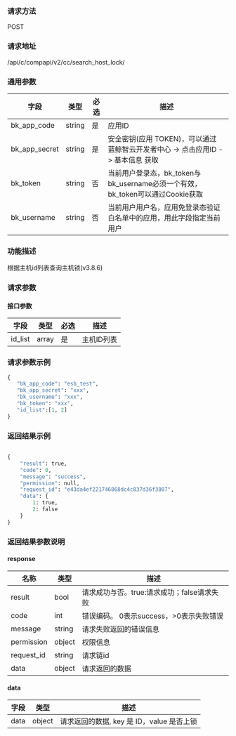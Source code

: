 
### 请求方法

POST


### 请求地址

/api/c/compapi/v2/cc/search_host_lock/


### 通用参数

| 字段 | 类型 | 必选 |  描述 |
|-----------|------------|--------|------------|
| bk_app_code  |  string    | 是 | 应用ID     |
| bk_app_secret|  string    | 是 | 安全密钥(应用 TOKEN)，可以通过 蓝鲸智云开发者中心 -> 点击应用ID -> 基本信息 获取 |
| bk_token     |  string    | 否 | 当前用户登录态，bk_token与bk_username必须一个有效，bk_token可以通过Cookie获取 |
| bk_username  |  string    | 否 | 当前用户用户名，应用免登录态验证白名单中的应用，用此字段指定当前用户 |


### 功能描述

根据主机id列表查询主机锁(v3.8.6)

### 请求参数



#### 接口参数

| 字段                |  类型       | 必选   |  描述                            |
|---------------------|-------------|--------|----------------------------------|
|id_list| array| 是|主机ID列表|


### 请求参数示例

```python
{
   "bk_app_code": "esb_test",
   "bk_app_secret": "xxx",
   "bk_username": "xxx",
   "bk_token": "xxx",
   "id_list":[1, 2]
}
```

### 返回结果示例

```python

{
    "result": true,
    "code": 0,
    "message": "success",
    "permission": null,
    "request_id": "e43da4ef221746868dc4c837d36f3807",
    "data": {
        1: true,
        2: false
    }
}
```

### 返回结果参数说明
#### response

| 名称    | 类型   | 描述                                       |
| ------- | ------ | ------------------------------------------ |
| result  | bool   | 请求成功与否。true:请求成功；false请求失败 |
| code    | int    | 错误编码。 0表示success，>0表示失败错误    |
| message | string | 请求失败返回的错误信息                     |
| permission    | object | 权限信息    |
| request_id    | string | 请求链id    |
| data    | object | 请求返回的数据                             |

#### data
| 字段      | 类型      | 描述         |
|-----------|-----------|--------------|
| data |object| 请求返回的数据, key 是 ID，value 是否上锁 |
